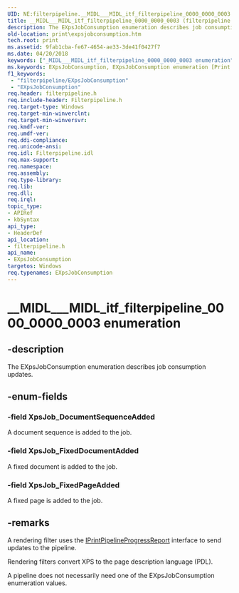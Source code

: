 ```yaml
---
UID: NE:filterpipeline.__MIDL___MIDL_itf_filterpipeline_0000_0000_0003
title: __MIDL___MIDL_itf_filterpipeline_0000_0000_0003 (filterpipeline.h)
description: The EXpsJobConsumption enumeration describes job consumption updates.
old-location: print\expsjobconsumption.htm
tech.root: print
ms.assetid: 9fab1cba-fe67-4654-ae33-3de41f0427f7
ms.date: 04/20/2018
keywords: ["_MIDL___MIDL_itf_filterpipeline_0000_0000_0003 enumeration"]
ms.keywords: EXpsJobConsumption, EXpsJobConsumption enumeration [Print Devices], XpsJob_DocumentSequenceAdded, XpsJob_FixedDocumentAdded, XpsJob_FixedPageAdded, __MIDL___MIDL_itf_filterpipeline_0000_0000_0003, filterpipeline/EXpsJobConsumption, filterpipeline/XpsJob_DocumentSequenceAdded, filterpipeline/XpsJob_FixedDocumentAdded, filterpipeline/XpsJob_FixedPageAdded, filterpipeline_67998379-96d5-4e6f-abc3-602526b12276.xml, print.expsjobconsumption
f1_keywords:
 - "filterpipeline/EXpsJobConsumption"
 - "EXpsJobConsumption"
req.header: filterpipeline.h
req.include-header: Filterpipeline.h
req.target-type: Windows
req.target-min-winverclnt: 
req.target-min-winversvr: 
req.kmdf-ver: 
req.umdf-ver: 
req.ddi-compliance: 
req.unicode-ansi: 
req.idl: Filterpipeline.idl
req.max-support: 
req.namespace: 
req.assembly: 
req.type-library: 
req.lib: 
req.dll: 
req.irql: 
topic_type:
- APIRef
- kbSyntax
api_type:
- HeaderDef
api_location:
- filterpipeline.h
api_name:
- EXpsJobConsumption
targetos: Windows
req.typenames: EXpsJobConsumption
---
```


# __MIDL___MIDL_itf_filterpipeline_0000_0000_0003 enumeration


## -description


The EXpsJobConsumption enumeration describes job consumption updates.


## -enum-fields




### -field XpsJob_DocumentSequenceAdded

A document sequence is added to the job.


### -field XpsJob_FixedDocumentAdded

A fixed document is added to the job.


### -field XpsJob_FixedPageAdded

A fixed page is added to the job.


## -remarks



A rendering filter uses the <a href="https://docs.microsoft.com/windows-hardware/drivers/ddi/filterpipeline/nn-filterpipeline-iprintpipelineprogressreport">IPrintPipelineProgressReport</a> interface to send updates to the pipeline. 

Rendering filters convert XPS to the page description language (PDL). 

A pipeline does not necessarily need one of the EXpsJobConsumption enumeration values.



